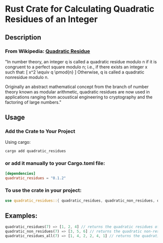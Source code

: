 # Rust Crate for Calculating Quadratic Residues of an Integer

## Description

### From Wikipedia: [Quadratic Residue](https://en.wikipedia.org/wiki/Quadratic_residue)

"In number theory, an integer q is called a quadratic residue modulo n if it is congruent to a perfect square modulo n; i.e., if there exists an integer x such that:
\[ x^2 \equiv q \pmod{n} \]
Otherwise, q is called a quadratic nonresidue modulo n.

Originally an abstract mathematical concept from the branch of number theory known as modular arithmetic, quadratic residues are now used in applications ranging from acoustical engineering to cryptography and the factoring of large numbers."

## Usage

### Add the Crate to Your Project

Using cargo:
```bash
cargo add quadratic_residues
```
### or add it manually to your Cargo.toml file:

```toml
[dependencies]
quadratic_residues = "0.1.2"
```

### To use the crate in your project:
```rust
use quadratic_residues::{ quadratic_residues, quadratic_non_residues, quadratic_residues_all };
```

## Examples:

```rust
quadratic_residues(7) => [1, 2, 4] // returns the quadratic residues of 7
quadratic_non_residues(7) => [3, 5, 6] // returns the quadratic non-residues of 7
quadratic_residues_all(7) => [1, 4, 2, 2, 4, 1] // returns the quadratic residues of 7 including duplicates
```
